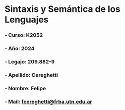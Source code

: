 # Sintaxis y Semántica de los Lenguajes

### - Curso: K2052
### - Año: 2024
### - Legajo: 209.882-9
### - Apellido: Cereghetti
### - Nombre: Felipe
### - Mail: fcereghetti@frba.utn.edu.ar
